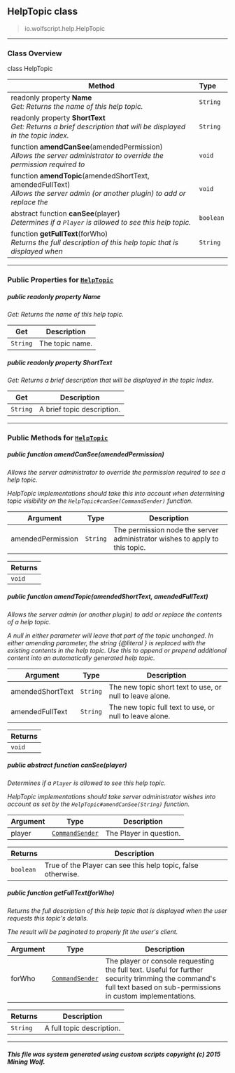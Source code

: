 ## HelpTopic __class__

>io.wolfscript.help.HelpTopic

---

### Class Overview

class HelpTopic

Method | Type   
--- | :--- 
 readonly property __Name__ <br> _Get: Returns the name of this help topic._ | `String`
 readonly property __ShortText__ <br> _Get: Returns a brief description that will be displayed in the topic index._ | `String`
 function __amendCanSee__(amendedPermission) <br> _Allows the server administrator to override the permission required to_ | `void`
 function __amendTopic__(amendedShortText, amendedFullText) <br> _Allows the server admin (or another plugin) to add or replace the_ | `void`
abstract function __canSee__(player) <br> _Determines if a `Player` is allowed to see this help topic._ | `boolean`
 function __getFullText__(forWho) <br> _Returns the full description of this help topic that is displayed when_ | `String`



---


### Public Properties for [`HelpTopic`](HelpTopic.md)

##### <a id='name'></a>public  readonly property __Name__

_Get: Returns the name of this help topic._

Get | Description
--- | --- 
`String` | The topic name.



##### <a id='shorttext'></a>public  readonly property __ShortText__

_Get: Returns a brief description that will be displayed in the topic index._

Get | Description
--- | --- 
`String` | A brief topic description.



---

### Public Methods for [`HelpTopic`](HelpTopic.md)

##### <a id='amendcansee'></a>public  function __amendCanSee__(amendedPermission)

_Allows the server administrator to override the permission required to see a help topic. <p> HelpTopic implementations should take this into account when determining topic visibility on the `HelpTopic#canSee(CommandSender)` function._

Argument | Type | Description  
--- | --- | --- 
amendedPermission | `String` | The permission node the server administrator wishes to apply to this topic.

Returns | 
--- | 
`void` |


##### <a id='amendtopic'></a>public  function __amendTopic__(amendedShortText, amendedFullText)

_Allows the server admin (or another plugin) to add or replace the contents of a help topic. <p> A null in either parameter will leave that part of the topic unchanged. In either amending parameter, the string {@literal <text>} is replaced with the existing contents in the help topic. Use this to append or prepend additional content into an automatically generated help topic._

Argument | Type | Description  
--- | --- | --- 
amendedShortText | `String` | The new topic short text to use, or null to leave alone.
amendedFullText | `String` | The new topic full text to use, or null to leave alone.

Returns | 
--- | 
`void` |


##### <a id='cansee'></a>public abstract function __canSee__(player)

_Determines if a `Player` is allowed to see this help topic. <p> HelpTopic implementations should take server administrator wishes into account as set by the `HelpTopic#amendCanSee(String)` function._

Argument | Type | Description  
--- | --- | --- 
player | [`CommandSender`](../command/CommandSender.md) | The Player in question.

Returns | Description
--- | --- 
`boolean` | True of the Player can see this help topic, false otherwise.


##### <a id='getfulltext'></a>public  function __getFullText__(forWho)

_Returns the full description of this help topic that is displayed when the user requests this topic's details. <p> The result will be paginated to properly fit the user's client._

Argument | Type | Description  
--- | --- | --- 
forWho | [`CommandSender`](../command/CommandSender.md) | The player or console requesting the full text. Useful for further security trimming the command's full text based on sub-permissions in custom implementations.

Returns | Description
--- | --- 
`String` | A full topic description.


---


##### This file was system generated using custom scripts copyright (c) 2015 Mining Wolf.
	

